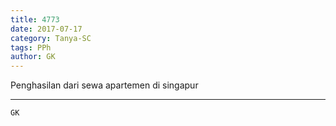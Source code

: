 ```yaml
---
title: 4773
date: 2017-07-17
category: Tanya-SC
tags: PPh
author: GK
---
```


Penghasilan dari sewa apartemen di singapur

---



`GK`

